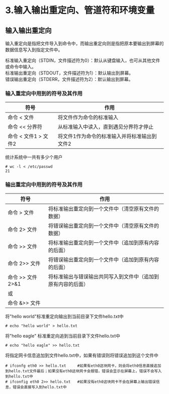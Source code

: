 # 3.输入输出重定向、管道符和环境变量

## 输入输出重定向

输入重定向是指把文件导入到命令中，而输出重定向则是指把原本要输出到屏幕的数据信息写入到指定文件中。  

标准输入重定向（STDIN，文件描述符为0）：默认从键盘输入，也可从其他文件或命令中输入。  
标准输出重定向（STDOUT，文件描述符为1）：默认输出到屏幕。  
错误输出重定向（STDERR，文件描述符为2）：默认输出到屏幕。  

### 输入重定向中用到的符号及其作用

| 符号             | 作用                      |
|----------------|-------------------------|
| 命令 < 文件        | 将文件作为命令的标准输入            |
| 命令 << 分界符      | 从标准输入中读入，直到遇见分界符才停止     |
| 命令 < 文件1 > 文件2 | 将文件1作为命令的标准输入并将标准输出到文件2 |

统计系统中一共有多少个用户  

```shell
# wc -l < /etc/passwd
21
```

### 输出重定向中用到的符号及其作用

| 符号            | 作用                             |
|---------------|--------------------------------|
| 命令 > 文件       | 将标准输出重定向到一个文件中（清空原有文件的数据）      |
| 命令 2> 文件      | 将错误输出重定向到一个文件中（清空原有文件的数据）      |
| 命令 >> 文件      | 将标准输出重定向到一个文件中（追加到原有内容的后面）     |
| 命令 2>> 文件     | 将错误输出重定向到一个文件中（追加到原有内容的后面）     |
| 命令 >> 文件 2>&1 | 将标准输出与错误输出共同写入到文件中（追加到原有内容的后面） |
| 或             |                                |
| 命令 &>> 文件     |

将"hello world"标准重定向输出到当前目录下文件hello.txt中  

```shell
# echo "hello world" > hello.txt
```

将"hello eagle" 标准重定向追到当前目录下文件hello.txt中  

```shell
# echo "hello eagle" >> hello.txt
```

将指定网卡信息追加到文件hello.txt中，如果有错误则将错误追加到这个文件中  

```shell
# ifconfg eth0 >> hello.txt     #如果有eth0这块网卡，则会将eth0信息直接追加到hello.txt文件最后；如果没有eth0这块网卡会报错，错误会显示在屏幕上，错误不会写入到hello.txt中
# ifconfig eth0 2>> hello.txt   #如果没有eth0这块网卡不会在屏幕上输出错误信息，错误会直接写入到hello.txt中
```
